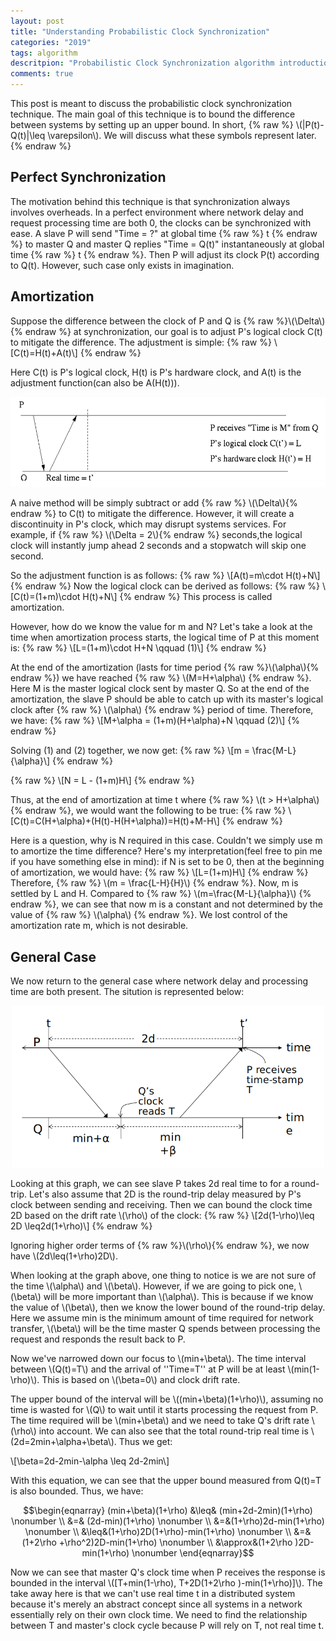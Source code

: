 ```yaml
---
layout: post
title: "Understanding Probabilistic Clock Synchronization"
categories: "2019"
tags: algorithm
descritpion: "Probabilistic Clock Synchronization algorithm introduction | description"
comments: true
---
```

This post is meant to discuss the probabilistic clock synchronization technique. The main goal of this technique is to bound the difference between systems by setting up an upper bound. In short, {% raw %}
\\(|P(t)-Q(t)|\leq \varepsilon\\). We will discuss what these symbols represent later.
{% endraw %}
<!--description-->

## Perfect Synchronization

The motivation behind this technique is that synchronization always involves overheads. In a perfect environment where network delay and request processing time are both 0, the clocks can be synchronized with ease. A slave P will send "Time = ?" at global time {% raw %}
t
{% endraw %} to master Q and master Q replies "Time = Q(t)" instantaneously at global time {% raw %}
t
{% endraw %}. Then P will adjust its clock P(t) according to Q(t). However, such case only exists in imagination.

## Amortization

Suppose the difference between the clock of P and Q is {% raw %}\\(\Delta\\){% endraw %} at synchronization, our goal is to adjust P's logical clock C(t) to mitigate the difference. The adjustment is simple:
{% raw %}
\\[C(t)=H(t)+A(t)\\]
{% endraw %}

Here C(t) is P's logical clock, H(t) is P's hardware clock, and A(t) is the adjustment function(can also be A(H(t))).

<p align="center"> 
<img src="https://raw.githubusercontent.com/BDHU/Page_pics/master/clock.png?token=ACKPLVNGE4DFY4GQF55PU7C5QFOGW" width="600">
</p>

A naive method will be simply subtract or add {% raw %}
\\(\Delta\\){% endraw %} to C(t) to mitigate the difference. However, it will create a discontinuity in P's clock, which may disrupt systems services. For example, if {% raw %}
\\(\Delta = 2\\){% endraw %} seconds,the logical clock will instantly jump ahead 2 seconds and a stopwatch will skip one second.

So the adjustment function is as follows:
{% raw %}
\\[A(t)=m\cdot H(t)+N\\]
{% endraw %}
 Now the logical clock can be derived as follows:
{% raw %}
\\[C(t)=(1+m)\cdot H(t)+N\\]
{% endraw %}
This process is called amortization.

However, how do we know the value for m and N? Let's take a look at the time when amortization process starts, the logical time of P at this moment is:
{% raw %}
 \\[L=(1+m)\cdot H+N  \qquad (1)\\]
{% endraw %}

At the end of the amortization (lasts for time period {% raw %}\\(\alpha\\){% endraw %}) we have reached {% raw %}
 \\(M=H+\alpha\\)
{% endraw %}. Here M is the master logical clock sent by master Q. So at the end of the amortization, the slave P should be able to catch up with its master's logical clock after {% raw %}
 \\(\alpha\\)
{% endraw %} period of time. Therefore, we have:
{% raw %}
 \\[M+\alpha = (1+m)(H+\alpha)+N  \qquad (2)\\]
{% endraw %}

Solving (1) and (2) together, we now get:
{% raw %}
 \\[m = \frac{M-L}{\alpha}\\]
{% endraw %}

{% raw %}
\\[N = L - (1+m)H\\]
{% endraw %}

Thus, at the end of amortization at time t where {% raw %}
 \\(t > H+\alpha\\)
{% endraw %}, we would want the following to be true:
{% raw %}
 \\[C(t)=C(H+\alpha)+(H(t)-H(H+\alpha))=H(t)+M-H\\]
{% endraw %}

Here is a question, why is N required in this case. Couldn't we simply use m to amortize the time difference? Here's my interpretation(feel free to pin me if you have something else in mind): if N is set to be 0, then at the beginning of amortization, we would have:
{% raw %}
 \\[L=(1+m)H\\]
{% endraw %}
Therefore, {% raw %}
 \\(m = \frac{L-H}{H}\\)
{% endraw %}. Now, m is settled by L and H. Compared to {% raw %}
 \\(m=\frac{M-L}{\alpha}\\)
{% endraw %}, we can see that now m is a constant and not determined by the value of {% raw %}
 \\(\alpha\\)
{% endraw %}. We lost control of the amortization rate m, which is not desirable.

## General Case
We now return to the general case where network delay and processing time are both present. The sitution is represented below:

<p align="center"> 
<img src="https://raw.githubusercontent.com/BDHU/Page_pics/master/general_case.png" width="500">
</p>

Looking at this graph, we can see slave P takes 2d real time to for a round-trip. Let's also assume that 2D is the round-trip delay measured by P's clock between sending and receiving. Then we can bound the clock time 2D based on the drift rate \\(\rho\\) of the clock:
{% raw %}
 \\[2d(1-\rho)\leq 2D \leq2d(1+\rho)\\]
{% endraw %}

Ignoring higher order terms of {% raw %}\\(\rho\\){% endraw %}, we now have \\(2d\leq(1+\rho)2D\\).

When looking at the graph above, one thing to notice is we are not sure of the time \\(\alpha\\) and \\(\beta\\). However, if we are going to pick one, \\(\beta\\) will be more important than \\(\alpha\\). This is because if we know the value of \\(\beta\\), then we know the lower bound of the round-trip delay. Here we assume min is the minimum amount of time required for network transfer, \\(\beta\\) will be the time master Q spends between processing the request and responds the result back to P.

Now we've narrowed down our focus to \\(min+\beta\\). The time interval between \\(Q(t)=T\\) and the arrival of ''Time=T'' at P will be at least \\(min(1-\rho)\\). This is based on \\(\beta=0\\) and clock drift rate.

The upper bound of the interval will be \\((min+\beta)(1+\rho)\\), assuming no time is wasted for \\(Q\\) to wait until it starts processing the request from P. The time required will be \\(min+\beta\\) and we need to take Q's drift rate \\(\rho\\) into account. We can also see that the total round-trip real time is \\(2d=2min+\alpha+\beta\\). Thus we get:

\\[\beta=2d-2min-\alpha \leq 2d-2min\\]

With this equation, we can see that the upper bound measured from Q(t)=T is also bounded. Thus, we have:

$$\begin{eqnarray} 
(min+\beta)(1+\rho) &\leq& (min+2d-2min)(1+\rho)      \nonumber \\
&=& (2d-min)(1+\rho) \nonumber \\
&=&(1+\rho)2d-min(1+\rho)    \nonumber \\
&\leq&(1+\rho)2D(1+\rho)-min(1+\rho)    \nonumber \\
&=&(1+2\rho +\rho^2)2D-min(1+\rho)    \nonumber \\
&\approx&(1+2\rho )2D-min(1+\rho)    \nonumber
\end{eqnarray}$$

Now we can see that master Q's clock time when P receives the response is bounded in the interval \\([T+min(1-\rho), T+2D(1+2\rho )-min(1+\rho)]\\). The take away here is that we can't use real time t in a distributed system because it's merely an abstract concept since all systems in a network essentially rely on their own clock time. We need to find the relationship between T and master's clock cycle because P will rely on T, not real time t.
